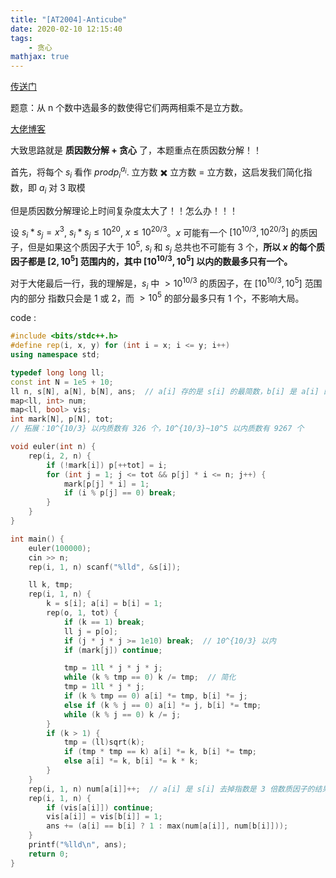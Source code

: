 ```yaml
---
title: "[AT2004]-Anticube"
date: 2020-02-10 12:15:40
tags: 
    - 贪心
mathjax: true 
---
```


[传送门](https://vjudge.net/problem/AtCoder-2004)

题意：从 n 个数中选最多的数使得它们两两相乘不是立方数。

[大佬博客](https://blog.csdn.net/WerKeyTom_FTD/article/details/78361615)

大致思路就是 **质因数分解 + 贪心** 了，本题重点在质因数分解！！

首先，将每个 $s_i$ 看作 $prod{p_i ^ {a_i}}$. 立方数 ✖️ 立方数 = 立方数，这启发我们简化指数，即 $a_i$ 对 $3$ 取模

但是质因数分解理论上时间复杂度太大了！！怎么办！！！

设 $s_i * s_j = x^3$, $s_i * s_j \leq 10^{20}$, $x \leq 10^{20/3}$。$x$ 可能有一个 $[10^{10/3}, 10^{20/3}]$ 的质因子，但是如果这个质因子大于 $10^5$, $s_i$ 和 $s_j$ 总共也不可能有 $3$ 个，**所以 $x$ 的每个质因子都是 $[2, 10^5]$ 范围内的，其中 $[10^{10/3}, 10^5]$ 以内的数最多只有一个。**

对于大佬最后一行，我的理解是，$s_i$ 中 $> 10^{10/3}$ 的质因子，在 $[10^{10/3}, 10^5]$ 范围内的部分 指数只会是 $1$ 或 $2$，而 $> 10^5$ 的部分最多只有 $1$ 个，不影响大局。

code :
``` c++
#include <bits/stdc++.h>
#define rep(i, x, y) for (int i = x; i <= y; i++)
using namespace std;

typedef long long ll;
const int N = 1e5 + 10;
ll n, s[N], a[N], b[N], ans;  // a[i] 存的是 s[i] 的最简数，b[i] 是 a[i] 的补数
map<ll, int> num;
map<ll, bool> vis;
int mark[N], p[N], tot;
// 拓展：10^{10/3} 以内质数有 326 个，10^{10/3}~10^5 以内质数有 9267 个

void euler(int n) {
    rep(i, 2, n) {
        if (!mark[i]) p[++tot] = i;
        for (int j = 1; j <= tot && p[j] * i <= n; j++) {
            mark[p[j] * i] = 1;
            if (i % p[j] == 0) break;
        }
    }
}

int main() {
    euler(100000);
    cin >> n;
    rep(i, 1, n) scanf("%lld", &s[i]);

    ll k, tmp;
    rep(i, 1, n) {
        k = s[i]; a[i] = b[i] = 1;
        rep(o, 1, tot) {
            if (k == 1) break;
            ll j = p[o];
            if (j * j * j >= 1e10) break;  // 10^{10/3} 以内
            if (mark[j]) continue;

            tmp = 1ll * j * j * j;
            while (k % tmp == 0) k /= tmp;  // 简化
            tmp = 1ll * j * j;
            if (k % tmp == 0) a[i] *= tmp, b[i] *= j;
            else if (k % j == 0) a[i] *= j, b[i] *= tmp;
            while (k % j == 0) k /= j;
        }
        if (k > 1) {
            tmp = (ll)sqrt(k);
            if (tmp * tmp == k) a[i] *= k, b[i] *= tmp;
            else a[i] *= k, b[i] *= k * k;
        }
    }
    rep(i, 1, n) num[a[i]]++;  // a[i] 是 s[i] 去掉指数是 3 倍数质因子的结果
    rep(i, 1, n) {
        if (vis[a[i]]) continue;
        vis[a[i]] = vis[b[i]] = 1;
        ans += (a[i] == b[i] ? 1 : max(num[a[i]], num[b[i]]));
    }
    printf("%lld\n", ans);
    return 0;
}
```